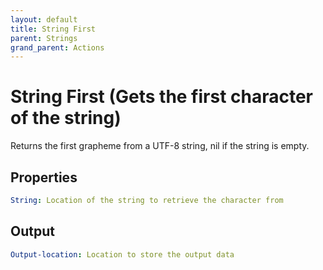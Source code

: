 ```yaml
---
layout: default
title: String First
parent: Strings
grand_parent: Actions
---
```

# String First (Gets the first character of the string)
Returns the first grapheme from a UTF-8 string, nil if the string is empty.

## Properties
```yaml
String: Location of the string to retrieve the character from
```

## Output
```yaml
Output-location: Location to store the output data
```

